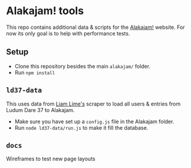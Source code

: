 # Alakajam! tools

This repo contains additional data & scripts for the [Alakajam!](https://github.com/mkalam-alami/alakajam) website. For now its only goal is to help with performance tests.

## Setup

* Clone this repository besides the main `alakajam/` folder.
* Run `npm install`

## `ld37-data` 

This uses data from [Liam Lime's](http://liamlime.com/experiments/ldscrape/out-ludum-dare-37.html) scraper to load all users & entries from Ludum Dare 37 to Alakajam.

* Make sure you have set up a `config.js` file in the Alakajam folder.
* Run `node ld37-data/run.js` to make it fill the database.

## `docs` 

Wireframes to test new page layouts